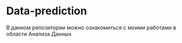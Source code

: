 # Data-prediction
В данном репозитории можно ознакомиться с моими работами в области Анализа Данных
